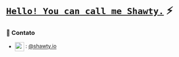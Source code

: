# [`Hello! You can call me Shawty.`]() ⚡  <img src="https://komarev.com/ghpvc/?username=shawty-io&style=flat-square" alt="" align="center" />

### 📧 Contato
- <img src="https://i.imgur.com/Hi1oMJ5.png" align="center" width="25" height="25"> : [@shawty.io](https://discord.com/users/627501356093276231)
